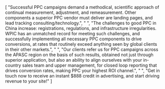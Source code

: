[
    "Successful PPC campaigns demand a methodical, scientific approach of continual measurement, adjustment, and remeasurement. Other components a superior PPC vendor must deliver are landing pages, and lead tracking consulting/technology.",
    " ",
    "The challenges to good PPC in China increase: registrations, regulations, and infrastructure irregularities. WPIC has an unmatched record for meeting such challenges, and successfully implementing all necessary PPC components to drive conversions, at rates that routinely exceed anything seen by global clients in their other markets.",
    " ",
    "Our clients refer us for PPC campaigns across the APASC region on the basis of such results, obtained not just through superior application, but also an ability to align ourselves with your in-country sales team and upper management, for closed loop reporting that drives conversion rates, making PPC your highest ROI channel.",
    " ",
    "Get in touch now to receive an instant $888 credit in advertising, and start driving revenue to your site!"
]